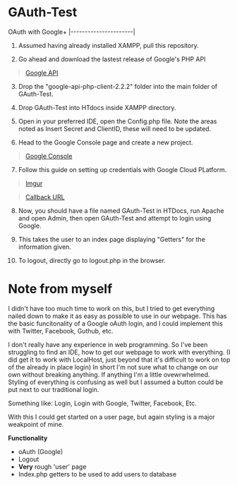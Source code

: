 # GAuth-Test

  OAuth with Google+
|----------------------|

1) Assumed having already installed XAMPP, pull this repository.

2) Go ahead and download the lastest release of Google's PHP API
  >[Google API](https://github.com/googleapis/google-api-php-client/releases)
  
3) Drop the "google-api-php-client-2.2.2" folder into the main folder of GAuth-Test.

4) Drop GAuth-Test into HTdocs inside XAMPP directory.

5) Open in your preferred IDE, open the Config.php file. Note the areas noted as Insert Secret and ClientID, these will need to be updated.

6) Head to the Google Console page and create a new project.
  >[Google Console](https://console.cloud.google.com/home)

7) Follow this guide on setting up credentials with Google Cloud PLatform. 
  >[Imgur](https://imgur.com/a/f6LMmNN)
  
  >[Callback URL](http://localhost/GoogleLogin/g-callback.php)
  
8) Now, you should have a file named GAuth-Test in HTDocs, run Apache and open Admin, then open GAuth-Test and attempt to login using Google.

9) This takes the user to an index page displaying "Getters" for the information given. 

10) To logout, directly go to logout.php in the browser.

# Note from myself

I didn't have too much time to work on this, but I tried to get everything nailed down to make it as easy as possible to use in our webpage. This has the basic funcitonality of a Google oAuth login, and I could implement this with Twitter, Facebook, Guthub, etc. 

I don't really have any experience in web programming. So I've been struggling to find an IDE, how to get our webpage to work with everything. (I did get it to work with LocalHost, just beyond that it's difficult to work on top of the already in place login) In short I'm not sure what to change on our own without breaking anything. If anything I'm a little ovewrwhelmed. Styling of everything is confusing as well but I assumed a button could be put next to our traditional login.

Something like: Login, Login with Google, Twitter, Facebook, Etc.

With this I could get started on a user page, but again styling is a major weakpoint of mine.

**Functionality**
  
* oAuth (Google)
* Logout
* **Very** rough 'user' page
* Index.php getters to be used to add users to database
 






 
